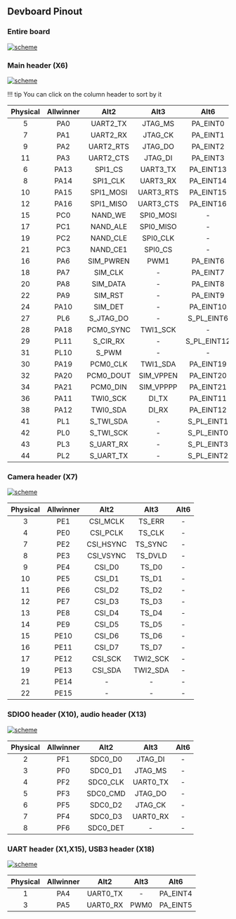 ## Devboard Pinout

### Entire board
<a href="../../img/pinout/dev_board_pinout.png" target="_blank"> ![scheme](../../img/pinout/dev_board_pinout.png)</a>

### Main header (X6)
<a href="../../img/pinout/X6.png" target="_blank"> ![scheme](../../img/pinout/X6.png)</a>

!!! tip
    You can click on the column header to sort by it

<div class="x6-header-table-start"></div>

|Physical|Allwinner|Alt2|Alt3|Alt6|
|:-:|:-:|:--:|:--:|:--:|
|5|PA0|UART2_TX|JTAG_MS|PA_EINT0|
|7|PA1|UART2_RX|JTAG_CK|PA_EINT1|
|9|PA2|UART2_RTS|JTAG_DO|PA_EINT2|
|11|PA3|UART2_CTS|JTAG_DI|PA_EINT3|
|6|PA13|SPI1_CS|UART3_TX|PA_EINT13|
|8|PA14|SPI1_CLK|UART3_RX|PA_EINT14|
|10|PA15|SPI1_MOSI|UART3_RTS|PA_EINT15|
|12|PA16|SPI1_MISO|UART3_CTS|PA_EINT16|
|15|PC0|NAND_WE|SPI0_MOSI|-|
|17|PC1|NAND_ALE|SPI0_MISO|-|
|19|PC2|NAND_CLE|SPI0_CLK|-|
|21|PC3|NAND_CE1|SPI0_CS|-|
|16|PA6|SIM_PWREN|PWM1|PA_EINT6|
|18|PA7|SIM_CLK|-|PA_EINT7|
|20|PA8|SIM_DATA|-|PA_EINT8|
|22|PA9|SIM_RST|-|PA_EINT9|
|24|PA10|SIM_DET|-|PA_EINT10|
|27|PL6|S_JTAG_DO|-|S_PL_EINT6|
|28|PA18|PCM0_SYNC|TWI1_SCK|-|-|PA_EINT18|
|29|PL11|S_CIR_RX|-|S_PL_EINT12|
|31|PL10|S_PWM|-|-|-|S_PL_EINT10|
|30|PA19|PCM0_CLK|TWI1_SDA|PA_EINT19|
|32|PA20|PCM0_DOUT|SIM_VPPEN|PA_EINT20|
|34|PA21|PCM0_DIN|SIM_VPPPP|PA_EINT21|
|36|PA11|TWI0_SCK|DI_TX|PA_EINT11|
|38|PA12|TWI0_SDA|DI_RX|PA_EINT12|
|41|PL1|S_TWI_SDA|-|S_PL_EINT1|
|42|PL0|S_TWI_SCK|-|S_PL_EINT0|
|43|PL3|S_UART_RX|-|S_PL_EINT3|
|44|PL2|S_UART_TX|-|S_PL_EINT2|

### Camera header (X7)
<a href="../../img/pinout/X7.png" target="_blank"> ![scheme](../../img/pinout/X7.png)</a>

<div class="x7-header-table-start"></div>

|Physical|Allwinner|Alt2|Alt3|Alt6
|:-:|:-:|:--:|:--:|:--:|
|3|PE1|CSI_MCLK|TS_ERR|-|
|4|PE0|CSI_PCLK|TS_CLK|-|
|7|PE2|CSI_HSYNC|TS_SYNC|-|
|8|PE3|CSI_VSYNC|TS_DVLD|-|
|9|PE4|CSI_D0|TS_D0|-|
|10|PE5|CSI_D1|TS_D1|-|
|11|PE6|CSI_D2|TS_D2|-|
|12|PE7|CSI_D3|TS_D3|-|
|13|PE8|CSI_D4|TS_D4|-|
|14|PE9|CSI_D5|TS_D5|-|
|15|PE10|CSI_D6|TS_D6|-|
|16|PE11|CSI_D7|TS_D7|-|
|17|PE12|CSI_SCK|TWI2_SCK|-|
|19|PE13|CSI_SDA|TWI2_SDA|-|
|21|PE14|-|-|-|
|22|PE15|-|-|-|

### SDIO0 header (X10), audio header (X13)
<a href="../../img/pinout/X10_X13.png" target="_blank"> ![scheme](../../img/pinout/X10_X13.png)</a>

<div class="x10-header-table-start"></div>

|Physical|Allwinner|Alt2|Alt3|Alt6
|:-:|:-:|:--:|:--:|:--:|
|2|PF1|SDC0_D0|JTAG_DI|-|
|3|PF0|SDC0_D1|JTAG_MS|-|
|4|PF2|SDC0_CLK|UART0_TX|-|
|5|PF3|SDC0_CMD|JTAG_DO|-|
|6|PF5|SDC0_D2|JTAG_CK|-|
|7|PF4|SDC0_D3|UART0_RX|-|
|8|PF6|SDC0_DET|-|-|

### UART header (X1,X15), USB3 header (X18)
<a href="../../img/pinout/X1_X15_X18.png" target="_blank"> ![scheme](../../img/pinout/X1_X15_X18.png)</a>

|Physical|Allwinner|Alt2|Alt3|Alt6
|:-:|:-:|:--:|:--:|:--:|
|1|PA4|UART0_TX|-|PA_EINT4|
|3|PA5|UART0_RX|PWM0|PA_EINT5|

<script src="https://ajax.googleapis.com/ajax/libs/jquery/3.3.1/jquery.min.js"></script>
<script src="https://cdnjs.cloudflare.com/ajax/libs/tablesort/5.0.2/tablesort.min.js"></script>
<script src="https://cdnjs.cloudflare.com/ajax/libs/tablesort/5.0.2/sorts/tablesort.number.min.js"></script>
<script type="text/javascript">
    $(document).ready(function() {
        new Tablesort($('div.x6-header-table-start').next().find('table')[0]);
        new Tablesort($('div.x7-header-table-start').next().find('table')[0]);
        new Tablesort($('div.x10-header-table-start').next().find('table')[0]);
    });
</script>
<script>
</script>
